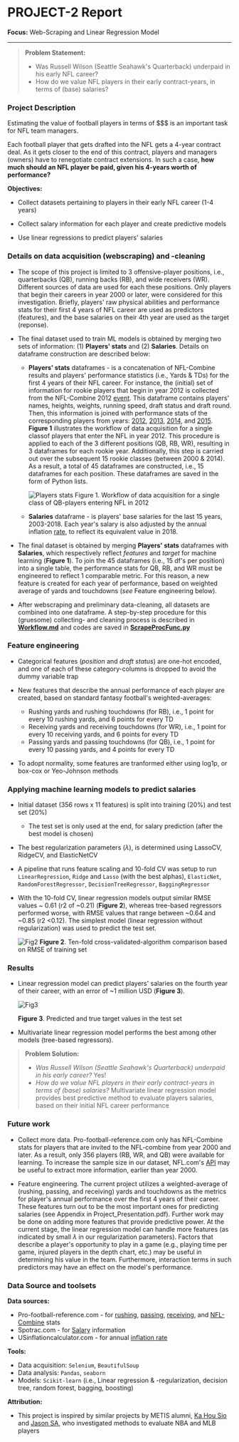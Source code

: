 # PROJECT-2 Report 

**Focus:** Web-Scraping and Linear Regression Model

---

> **Problem Statement:** 
>
> - Was Russell Wilson (Seattle Seahawk's Quarterback) underpaid in his early NFL career?
> - How do we value NFL players in their early contract-years, in terms of (base) salaries?

  

### Project Description

Estimating the value of football players in terms of $$$ is an important task for NFL team managers.

Each football player that gets drafted into the NFL gets a 4-year contract deal. As it gets closer to the end of this contract, players and managers (owners) have to renegotiate contract extensions. In such a case, **how much should an NFL player be paid, given his 4-years worth of performance?**   

**Objectives:**

- Collect datasets pertaining to players in their early NFL career (1-4 years)

- Collect salary information for each player and create predictive models

- Use linear regressions to predict players' salaries

  

### Details on data acquisition (webscraping) and -cleaning

- The scope of this project is limited to 3 offensive-player positions, i.e., quarterbacks (QB), running backs (RB), and wide receivers (WR). Different sources of data are used for each these positions. Only players that begin their careers in year 2000 or later, were considered for this investigation. Briefly, players' raw physical abilities and performance stats for their first 4 years of NFL career are used as predictors (features), and the base salaries on their 4th year are used as the target (reponse).

- The final dataset used to train ML models is obtained by merging two sets of information: (1) **Players' stats** and (2) **Salaries**. Details on dataframe construction are described below:
  - **Players' stats** dataframes - is a concatenation of NFL-Combine results and players' performance statistics (i.e., Yards & TDs) for the first 4 years of their NFL career.  For instance, the (initial) set of information for rookie players that begin in year 2012 is collected from the NFL-Combine 2012 [event](https://www.pro-football-reference.com/draft/2012-combine.htm).  This dataframe contains players' names, heights, weights, running speed, draft status and draft round. Then, this information is joined with performance stats of the corresponding players from years: [2012](https://www.pro-football-reference.com/years/2012/passing.htm), [2013](https://www.pro-football-reference.com/years/2013/passing.htm), [2014](https://www.pro-football-reference.com/years/2014/passing.htm), and [2015](https://www.pro-football-reference.com/years/2015/passing.htm). **Figure 1** illustrates the workflow of data acquisition for a single classof players that enter the NFL in year 2012. This procedure is applied to each of the 3 different positions (QB, RB, WR), resulting in 3 dataframes for each rookie year. Additionally, this step is carried out over the subsequent 15 rookie classes (between 2000 & 2014). As a result, a total of 45 dataframes are constructed, i.e., 15 dataframes for each position. These dataframes are saved in the form of Python lists. 

    ![Players stats](./concat1.png)   Figure 1. Workflow of data acquisition for a single class of QB-players entering NFL in 2012   

  - **Salaries** dataframe - is players' base salaries for the last 15 years, 2003-2018. Each year's salary is also adjusted by the annual inflation [rate](https://www.usinflationcalculator.com/inflation/historical-inflation-rates/), to reflect its equivalent value in 2018.

- The final dataset is obtained by merging **Players' stats** dataframes with **Salaries**, which respectively reflect *features* and *target* for machine learning (**Figure 1**). To join the 45 dataframes (i.e., 15 df's per position) into a single table, the performance stats for QB, RB, and WR must be engineered to reflect 1 comparable metric. For this reason, a new feature is created for each year of performance, based on weighted average of yards and touchdowns (*see* Feature engineering below).

- After webscraping and preliminary data-cleaning, all datasets are combined into one dataframe. A step-by-step procedure for this (gruesome) collecting- and cleaning process is described in [**Workflow.md**](../codes/Workflow.md) and codes are saved in [**ScrapeProcFunc.py**](../codes/ScrapeProcFunc.py)   

  

### Feature engineering

- Categorical features (*position* and *draft status*) are one-hot encoded, and one of each of these category-columns is dropped to avoid the dummy variable trap 

- New features that describe the annual performance of each player are created, based on standard fantasy football's weighted-averages:

  - Rushing yards and rushing touchdowns (for RB), i.e., 1 point for every 10 rushing yards, and 6 points for every TD
  - Receiving yards and receiving touchdowns (for WR), i.e., 1 point for every 10 receiving yards, and 6 points for every TD
  - Passing yards and passing touchdowns (for QB), i.e., 1 point for every 10 passing yards, and 4 points for every TD

- To adopt normality, some features are tranformed either using log1p, or box-cox or Yeo-Johnson methods 

  

### Applying machine learning models to predict salaries

- Initial dataset (356 rows x 11 features) is split into training (20%) and test set (20%)

  - The test set is only used at the end, for salary prediction (after the best model is chosen)   

- The best regularization parameters ($\lambda$), is determined using LassoCV, RidgeCV, and ElasticNetCV 

- A pipeline that runs feature scaling and 10-fold CV was setup to run `LinearRegression`, `Ridge` and `Lasso` (with the best alphas), `ElasticNet`, `RandomForestRegressor`, `DecisionTreeRegressor`, `BaggingRegressor` 

- With the 10-fold CV, linear regression models output similar RMSE values ~ 0.61 (r2 of ~0.21) (**Figure 2**), whereas tree-based regressors performed worse, with RMSE values that range between ~0.64 and ~0.85 (r2 <0.12). The simplest model (linear regression without regularization) was used to predict the test set.

  ![Fig2](../codes/figures/Alg_comparison_RMSE.png) **Figure 2**. Ten-fold cross-validated-algorithm comparison based on RMSE of training set

    

### Results

- Linear regression model can predict players' salaries on the fourth year of their career, with an error of ~1 million USD (**Figure 3**).

  ![Fig3](../codes/figures/ytest_ypred_histo_kde.png) 

  **Figure 3**. Predicted and true target values in the test set     

- Multivariate linear regression model performs the best among other models (tree-based regressors).

  

> **Problem Solution:**
>
> - *Was Russell Wilson (Seattle Seahawk's Quarterback) underpaid in his early career?* Yes! 
> - *How do we value NFL players in their early contract-years in terms of (base) salaries?* Multivariate linear regression model provides best predictive method to evaluate players salaries, based on their initial NFL career performance    



### Future work

 - Collect more data. Pro-football-reference.com only has NFL-Combine stats for players that are invited to the NFL-combine from year 2000 and later. As a result, only 356 players (RB, WR, and QB) were available for learning. To increase the sample size in our dataset, NFL.com's [API](https://api.nfl.com/docs/getting-started/index.html) may be useful to extract more information, earlier than year 2000.

 - Feature engineering. The current project utilizes a weighted-average of (rushing, passing, and receiving) yards and touchdowns as the metrics for player's annual performance over the first 4 years of their career. These features turn out to be the most important ones for predicting salaries  (see Appendix in Project_Presentation.pdf). Further work may be done on adding more features that provide predictive power. At the current stage, the linear regression model can handle more features (as indicated by small $\lambda​$ in our regularization parameters). Factors that describe a player's opportunity to play in a game (e.g., playing time per game, injured players in the depth chart, etc.) may be useful in determining his value in the team. Furthermore, interaction terms in such predictors may have an effect on the model's performance.    

   

### Data Source and toolsets

**Data sources:**

- Pro-football-reference.com - for [rushing](https://www.pro-football-reference.com/years/2008/rushing.htm), [passing](https://www.pro-football-reference.com/years/2008/passing.htm), [receiving](https://www.pro-football-reference.com/years/2008/receiving.htm), and [NFL-Combine](https://www.pro-football-reference.com/draft/2000-combine.htm) stats
- Spotrac.com - for [Salary](https://www.spotrac.com/nfl/rankings/2003/base/) information
- USinflationcalculator.com - for annual [inflation rate](https://www.usinflationcalculator.com/inflation/historical-inflation-rates/)

**Tools:**

- Data acquisition: `Selenium`, `BeautifulSoup`
- Data analysis: `Pandas`, `seaborn`
- Models: `Scikit-learn` (i.e., Linear regression & -regularization, decision tree, random forest, bagging, boosting)

**Attribution:**

- This project is inspired by similar projects by METIS alumni, [Ka Hou Sio](https://medium.com/@kahousio/project-luther-predicting-nba-player-salary-from-their-performance-b8209323c72d) and [Jason SA]( https://github.com/jason-sa/baseball_lin_regression), who investigated methods to evaluate NBA and MLB players

  

